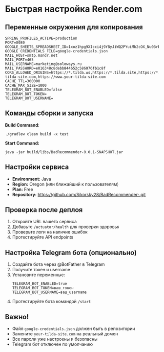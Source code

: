 # Быстрая настройка Render.com

## Переменные окружения для копирования

```
SPRING_PROFILES_ACTIVE=production
PORT=8080
GOOGLE_SHEETS_SPREADSHEET_ID=1xoz1hpg9XIcci4j9YByJiWQ2PYuiMb2cOX_Nu03rblM
GOOGLE_CREDENTIALS_FILE=google-credentials.json
MAIL_HOST=smtp.msndr.net
MAIL_PORT=465
MAIL_USERNAME=marketing@soloways.ru
MAIL_PASSWORD=e016348c8debb844652c586076fb1c8f
CORS_ALLOWED_ORIGINS=https://*.tilda.ws,https://*.tilda.site,https://*.tilda.com,https://your-tilda-site.com,https://www.your-tilda-site.com
CACHE_TTL=300000
CACHE_MAX_SIZE=1000
TELEGRAM_BOT_ENABLED=false
TELEGRAM_BOT_TOKEN=
TELEGRAM_BOT_USERNAME=
```

## Команды сборки и запуска

**Build Command:**
```
./gradlew clean build -x test
```

**Start Command:**
```
java -jar build/libs/BadRecommender-0.0.1-SNAPSHOT.jar
```

## Настройки сервиса

- **Environment:** Java
- **Region:** Oregon (или ближайший к пользователям)
- **Plan:** Free
- **Repository:** https://github.com/Sikorsky28/BadRecommender-.git

## Проверка после деплоя

1. Откройте URL вашего сервиса
2. Добавьте `/actuator/health` для проверки здоровья
3. Проверьте логи на наличие ошибок
4. Протестируйте API endpoints

## Настройка Telegram бота (опционально)

1. Создайте бота через @BotFather в Telegram
2. Получите токен и username
3. Установите переменные:
   ```
   TELEGRAM_BOT_ENABLED=true
   TELEGRAM_BOT_TOKEN=ваш_токен
   TELEGRAM_BOT_USERNAME=ваш_username
   ```
4. Протестируйте бота командой `/start`

## Важно!

- Файл `google-credentials.json` должен быть в репозитории
- Замените `your-tilda-site.com` на реальный домен
- Все пароли уже настроены и безопасны
- Telegram бот отключен по умолчанию
